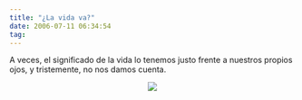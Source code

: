 ```yaml
---
title: "¿La vida va?"
date: 2006-07-11 06:34:54
tag: 
---
```

A veces, el significado de la vida lo tenemos justo frente a nuestros propios ojos, y tristemente, no nos damos cuenta.

<p align="center"><img src="http://upload.wikimedia.org/math/2/6/e/26e5cd1a5e4b0e59b7605f4668b3e3ed.png"/></p>
